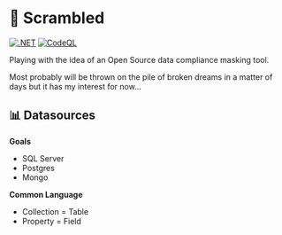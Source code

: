 # 🍳 Scrambled
[![.NET](https://github.com/gavdraper/Scrambled/actions/workflows/dotnet.yml/badge.svg)](https://github.com/gavdraper/Scrambled/actions/workflows/dotnet.yml)
[![CodeQL](https://github.com/gavdraper/Scrambled/actions/workflows/codeql-analysis.yml/badge.svg)](https://github.com/gavdraper/Scrambled/actions/workflows/codeql-analysis.yml)

Playing with the idea of an Open Source data compliance masking tool.

Most probably will be thrown on the pile of broken dreams in a matter of days but it has my interest for now...

## 📊 Datasources
**Goals**
* SQL Server
* Postgres
* Mongo

**Common Language**
* Collection = Table
* Property = Field
